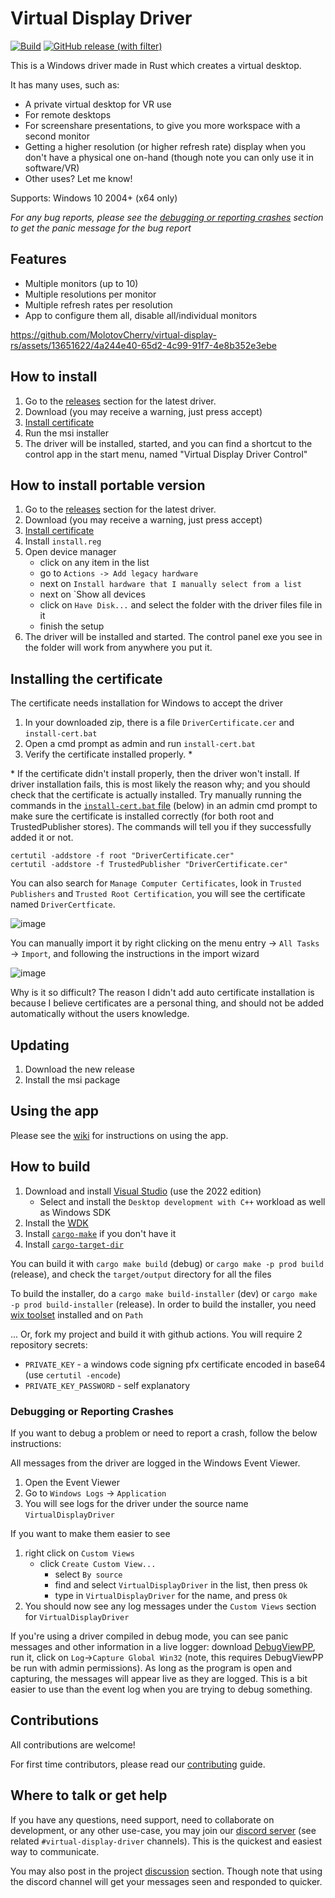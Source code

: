 # Virtual Display Driver

[![Build](https://github.com/MolotovCherry/virtual-display-rs/actions/workflows/build.yml/badge.svg?branch=master&event=push)](https://github.com/MolotovCherry/virtual-display-rs/actions/workflows/build.yml) [![GitHub release (with filter)](https://img.shields.io/github/v/release/MolotovCherry/virtual-display-rs)](https://github.com/MolotovCherry/virtual-display-rs/releases)

This is a Windows driver made in Rust which creates a virtual desktop.

It has many uses, such as:
- A private virtual desktop for VR use
- For remote desktops
- For screenshare presentations, to give you more workspace with a second monitor
- Getting a higher resolution (or higher refresh rate) display when you don't have a physical one on-hand (though note you can only use it in software/VR)
- Other uses? Let me know!

Supports: Windows 10 2004+ (x64 only)

_For any bug reports, please see the [debugging or reporting crashes](https://github.com/MolotovCherry/virtual-display-rs#debugging-or-reporting-crashes) section to get the panic message for the bug report_

## Features
- Multiple monitors (up to 10)
- Multiple resolutions per monitor
- Multiple refresh rates per resolution
- App to configure them all, disable all/individual monitors

https://github.com/MolotovCherry/virtual-display-rs/assets/13651622/4a244e40-65d2-4c99-91f7-4e8b352e3ebe

## How to install
1. Go to the [releases](https://github.com/MolotovCherry/virtual-display-rs/releases) section for the latest driver.
2. Download (you may receive a warning, just press accept)
3. [Install certificate](https://github.com/MolotovCherry/virtual-display-rs#installing-the-certificate)
4. Run the msi installer
5. The driver will be installed, started, and you can find a shortcut to the control app in the start menu, named "Virtual Display Driver Control"

## How to install portable version
1. Go to the [releases](https://github.com/MolotovCherry/virtual-display-rs/releases) section for the latest driver.
2. Download (you may receive a warning, just press accept)
3. [Install certificate](https://github.com/MolotovCherry/virtual-display-rs#installing-the-certificate)
4. Install `install.reg`
5. Open device manager
   * click on any item in the list
   * go to `Actions -> Add legacy hardware`
   * next on `Install hardware that I manually select from a list`
   * next on `Show all devices
   * click on `Have Disk...` and select the folder with the driver files file in it
   * finish the setup
7. The driver will be installed and started. The control panel exe you see in the folder will work from anywhere you put it.

## Installing the certificate
The certificate needs installation for Windows to accept the driver
1. In your downloaded zip, there is a file `DriverCertificate.cer` and `install-cert.bat`
2. Open a cmd prompt as admin and run `install-cert.bat`
3. Verify the certificate installed properly. *

\* If the certificate didn't install properly, then the driver won't install. If driver installation fails, this is most likely the reason why; and you should check that the certificate is actually installed. Try manually running the commands in the [`install-cert.bat` file](https://github.com/MolotovCherry/virtual-display-rs/blob/master/installer/install-cert.bat) (below) in an admin cmd prompt to make sure the certificate is installed correctly (for both root and TrustedPublisher stores). The commands will tell you if they successfully added it or not.
```
certutil -addstore -f root "DriverCertificate.cer"
certutil -addstore -f TrustedPublisher "DriverCertificate.cer"
```
You can also search for `Manage Computer Certificates`, look in `Trusted Publishers` and `Trusted Root Certification`, you will see the certificate named `DriverCertficate`.

![image](https://github.com/MolotovCherry/virtual-display-rs/assets/13651622/f63d24dd-a61d-42f4-b491-5123fd480d38)

You can manually import it by right clicking on the menu entry -> `All Tasks` -> `Import`, and following the instructions in the import wizard

![image](https://github.com/MolotovCherry/virtual-display-rs/assets/13651622/3a2f7704-12ae-4d66-963c-68c44c66bde4)

Why is it so difficult? The reason I didn't add auto certificate installation is because I believe certificates are a personal thing, and should not be added automatically without the users knowledge.

## Updating
1. Download the new release
2. Install the msi package

## Using the app
Please see the [wiki](https://github.com/MolotovCherry/virtual-display-rs/wiki/Virtual-Display-Driver-Control) for instructions on using the app.

## How to build
1. Download and install [Visual Studio](https://visualstudio.microsoft.com/downloads/) (use the 2022 edition)
   - Select and install the `Desktop development with C++` workload as well as Windows SDK
2. Install the [WDK](https://learn.microsoft.com/en-us/windows-hardware/drivers/download-the-wdk)
3. Install [`cargo-make`](https://github.com/sagiegurari/cargo-make) if you don't have it
4. Install [`cargo-target-dir`](https://github.com/MolotovCherry/cargo-target-dir)

You can build it with `cargo make build` (debug) or `cargo make -p prod build` (release), and check the `target/output` directory for all the files

To build the installer, do a `cargo make build-installer` (dev) or `cargo make -p prod build-installer` (release). In order to build the installer, you need [wix toolset](https://github.com/wixtoolset/wix3/releases) installed and on `Path`

... Or, fork my project and build it with github actions. You will require 2 repository secrets:
* `PRIVATE_KEY` - a windows code signing pfx certificate encoded in base64 (use `certutil -encode`)
* `PRIVATE_KEY_PASSWORD` - self explanatory

### Debugging or Reporting Crashes
If you want to debug a problem or need to report a crash, follow the below instructions:

All messages from the driver are logged in the Windows Event Viewer.
1. Open the Event Viewer
3. Go to `Windows Logs` -> `Application`
4. You will see logs for the driver under the source name `VirtualDisplayDriver`

If you want to make them easier to see
1. right click on `Custom Views`
   - click `Create Custom View...`
     - select `By source`
     - find and select `VirtualDisplayDriver` in the list, then press `Ok`
     - type in `VirtualDisplayDriver` for the name, and press `Ok`
2. You should now see any log messages under the `Custom Views` section for `VirtualDisplayDriver`

If you're using a driver compiled in debug mode, you can see panic messages and other information in a live logger: download [DebugViewPP](https://github.com/CobaltFusion/DebugViewPP), run it, click on `Log`->`Capture Global Win32` (note, this requires DebugViewPP be run with admin permissions). As long as the program is open and capturing, the messages will appear live as they are logged. This is a bit easier to use than the event log when you are trying to debug something.

## Contributions
All contributions are welcome!

For first time contributors, please read our [contributing](CONTRIBUTING.md) guide.

## Where to talk or get help
If you have any questions, need support, need to collaborate on development, or any other use-case, you may join our [discord server](https://discord.gg/pDDt78wYQy) (see related `#virtual-display-driver` channels). This is the quickest and easiest way to communicate.

You may also post in the project [discussion](https://github.com/MolotovCherry/virtual-display-rs/discussions) section. Though note that using the discord channel will get your messages seen and responded to quicker.
